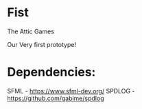 # Fist

The Attic Games

Our Very first prototype!

# Dependencies:

SFML - https://www.sfml-dev.org/
SPDLOG - https://github.com/gabime/spdlog 
